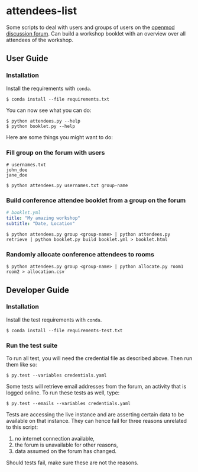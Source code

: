 # attendees-list

Some scripts to deal with users and groups of users on the [openmod discussion forum](https://forum.openmod-initiative.org/). Can build a workshop booklet with an overview over all attendees of the workshop.

## User Guide

### Installation

Install the requirements with `conda`.

    $ conda install --file requirements.txt

You can now see what you can do:

    $ python attendees.py --help
    $ python booklet.py --help

Here are some things you might want to do:

### Fill group on the forum with users

```text
# usernames.txt
john_doe
jane_doe
```

    $ python attendees.py usernames.txt group-name

### Build conference attendee booklet from a group on the forum

```yaml
# booklet.yml
title: "My amazing workshop"
subtitle: "Date, Location"
```

    $ python attendees.py group <group-name> | python attendees.py retrieve | python booklet.py build booklet.yml > booklet.html


### Randomly allocate conference attendees to rooms

    $ python attendees.py group <group-name> | python allocate.py room1 room2 > allocation.csv

## Developer Guide

### Installation

Install the test requirements with `conda`.

    $ conda install --file requirements-test.txt

### Run the test suite

To run all test, you will need the credential file as described above. Then run them like so:

    $ py.test --variables credentials.yaml

Some tests will retrieve email addresses from the forum, an activity that is logged online. To run these tests as well, type:

    $ py.test --emails --variables credentials.yaml

Tests are accessing the live instance and are asserting certain data to be available on that instance. They can hence fail for three reasons unrelated to this script:

1) no internet connection available,
2) the forum is unavailable for other reasons,
3) data assumed on the forum has changed.

Should tests fail, make sure these are not the reasons.
